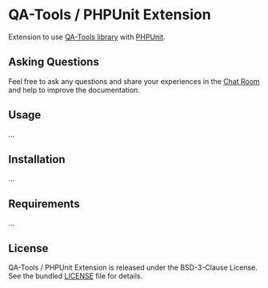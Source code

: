 # QA-Tools / PHPUnit Extension

Extension to use [QA-Tools library](http://www.qa-tools.io) with [PHPUnit](https://phpunit.de/).

## Asking Questions

Feel free to ask any questions and share your experiences in the [Chat Room](https://gitter.im/qa-tools/qa-tools) and help to improve the documentation.

## Usage

...

## Installation

...

## Requirements

...

## License

QA-Tools / PHPUnit Extension is released under the BSD-3-Clause License. See the bundled [LICENSE](LICENSE) file for details.
